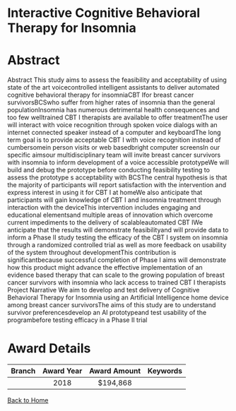 
Interactive Cognitive Behavioral Therapy for Insomnia
=====================================================

# Abstract


Abstract
This study aims to assess the feasibility and acceptability of using state of the art voicecontrolled intelligent assistants to deliver automated cognitive behavioral therapy for insomniaCBT Ifor breast cancer survivorsBCSwho suffer from higher rates of insomnia than the
general populationInsomnia has numerous detrimental health consequences and too few welltrained CBT I therapists are available to offer treatmentThe user will interact with voice
recognition through spoken voice dialogs with an internet connected speaker instead of a
computer and keyboardThe long term goal is to provide acceptable CBT I with voice
recognition instead of cumbersomein person visits or web basedbright computer screensIn
our specific aimsour multidisciplinary team will invite breast cancer survivors with insomnia to
inform development of a voice accessible prototypeWe will build and debug the prototype
before conducting feasibility testing to assess the prototype s acceptability with BCSThe
central hypothesis is that the majority of participants will report satisfaction with the intervention
and express interest in using it for CBT I at homeWe also anticipate that participants will gain
knowledge of CBT I and insomnia treatment through interaction with the deviceThis
intervention includes engaging and educational elementsand multiple areas of innovation
which overcome current impediments to the delivery of scalableautomated CBT IWe
anticipate that the results will demonstrate feasibilityand will provide data to inform a Phase II
study testing the efficacy of the CBT I system on insomnia through a randomized controlled trial
as well as more feedback on usability of the system throughout developmentThis contribution
is significantbecause successful completion of Phase I aims will demonstrate how this product
might advance the effective implementation of an evidence based therapy that can scale to the
growing population of breast cancer survivors with insomnia who lack access to trained CBT I
therapists Project Narrative
We aim to develop and test delivery of Cognitive Behavioral Therapy for Insomnia using
an Artificial Intelligence home device among breast cancer survivorsThe aims of this
study are to understand survivor preferencesdevelop an AI prototypeand test usability
of the programbefore testing efficacy in a Phase II trial  

# Award Details

|Branch|Award Year|Award Amount|Keywords|
| :---: | :---: | :---: | :---: |
||2018|$194,868||
  
  


[Back to Home](https://github.com/chrischow/dod_sbir_awards/JH/#2395)